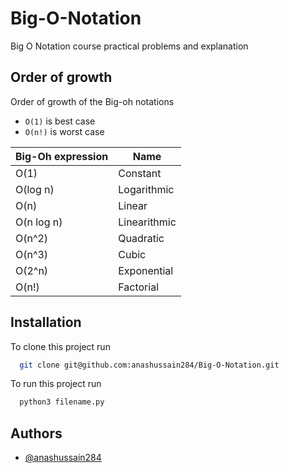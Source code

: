 
# Big-O-Notation

Big O Notation course practical problems and explanation



## Order of growth

Order of growth of the Big-oh notations

- ```O(1)``` is best case
- ```O(n!)``` is worst case

| Big-Oh expression | Name |
| ------ | ------ |
| O(1) | Constant |
| O(log n) | Logarithmic |
| O(n) | Linear |
| O(n log n) | Linearithmic |
| O(n^2) | Quadratic |
| O(n^3) | Cubic |
| O(2^n) | Exponential |
| O(n!) | Factorial |

## Installation

To clone this project run

```bash
  git clone git@github.com:anashussain284/Big-O-Notation.git
```

To run this project run

```bash
  python3 filename.py
```
## Authors

- [@anashussain284](https://github.com/anashussain284)



